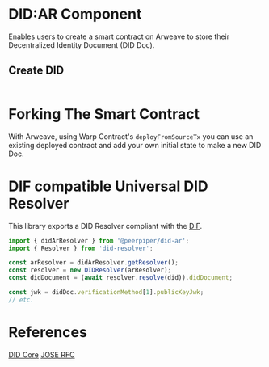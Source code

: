 # DID:AR Component

Enables users to create a smart contract on Arweave to store their Decentralized Identity Document (DID Doc).

## Create DID

```js

```

# Forking The Smart Contract

With Arweave, using Warp Contract's `deployFromSourceTx` you can use an existing deployed contract and add your own initial state to make a new DID Doc.

# DIF compatible Universal DID Resolver

This library exports a DID Resolver compliant with the [DIF](https://github.com/decentralized-identity/did-resolver).

```js
import { didArResolver } from '@peerpiper/did-ar';
import { Resolver } from 'did-resolver';

const arResolver = didArResolver.getResolver();
const resolver = new DIDResolver(arResolver);
const didDocument = (await resolver.resolve(did)).didDocument;

const jwk = didDoc.verificationMethod[1].publicKeyJwk;
// etc.
```

# References

[DID Core](https://w3c.github.io/did-core/)
[JOSE RFC](https://www.rfc-editor.org/rfc/rfc8037.html#section-2)
